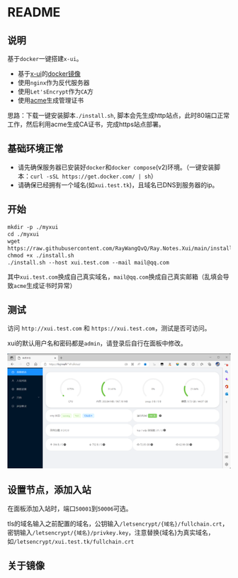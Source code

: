 # README

## 说明
基于`docker`一键搭建`x-ui`。

- 基于[x-ui](https://github.com/vaxilu/x-ui)的[docker镜像](https://hub.docker.com/repository/docker/zai7lou/x-ui)
- 使用`nginx`作为反代服务器
- 使用`Let'sEncrypt`作为`CA`方
- 使用[acme](https://github.com/acmesh-official/acme.sh)生成管理证书

思路：下载一键安装脚本`./install.sh`, 脚本会先生成http站点，此时80端口正常工作，然后利用acme生成CA证书，完成https站点部署。

## 基础环境正常
- 请先确保服务器已安装好`docker`和`docker compose`(v2)环境。（一键安装脚本：`curl -sSL https://get.docker.com/ | sh`）
- 请确保已经拥有一个域名(如`xui.test.tk`)，且域名已DNS到服务器的ip。

## 开始

```
mkdir -p ./myxui
cd ./myxui
wget https://raw.githubusercontent.com/RayWangQvQ/Ray.Notes.Xui/main/install.sh
chmod +x ./install.sh
./install.sh --host xui.test.com --mail mail@qq.com
```

其中`xui.test.com`换成自己真实域名，`mail@qq.com`换成自己真实邮箱（乱填会导致`acme`生成证书时异常）

## 测试

访问 `http://xui.test.com` 和 `https://xui.test.com`，测试是否可访问。

xui的默认用户名和密码都是`admin`，请登录后自行在面板中修改。

![portal](./docs/pics/xui-portal.png)

## 设置节点，添加入站
在面板添加入站时，端口`50001`到`50006`可选。

tls的域名输入之前配置的域名，公钥输入`/letsencrypt/{域名}/fullchain.crt`，密钥输入`/letsencrypt/{域名}/privkey.key`，注意替换{域名}为真实域名，如`/letsencrypt/xui.test.tk/fullchain.crt`

## 关于镜像